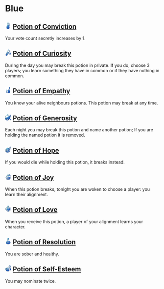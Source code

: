 # Blue

## ![](Potion%20of%20Conviction/image_readme.png) [Potion of Conviction](Potion%20of%20Conviction)
Your vote count secretly increases by 1.

## ![](Potion%20of%20Curiosity/image_readme.png) [Potion of Curiosity](Potion%20of%20Curiosity)
During the day you may break this potion in private. If you do, choose 3 players; you learn something they have in common or if they have nothing in common.

## ![](Potion%20of%20Empathy/image_readme.png) [Potion of Empathy](Potion%20of%20Empathy)
You know your alive neighbours potions. This potion may break at any time.

## ![](Potion%20of%20Generosity/image_readme.png) [Potion of Generosity](Potion%20of%20Generosity)
Each night you may break this potion and name another potion; If you are holding the named potion it is removed.

## ![](Potion%20of%20Hope/image_readme.png) [Potion of Hope](Potion%20of%20Hope)
If you would die while holding this potion, it breaks instead.

## ![](Potion%20of%20Joy/image_readme.png) [Potion of Joy](Potion%20of%20Joy)
When this potion breaks, tonight you are woken to choose a player: you learn their alignment.

## ![](Potion%20of%20Love/image_readme.png) [Potion of Love](Potion%20of%20Love)
When you receive this potion, a player of your alignment learns your character.

## ![](Potion%20of%20Resolution/image_readme.png) [Potion of Resolution](Potion%20of%20Resolution)
You are sober and healthy.

## ![](Potion%20of%20Self-Esteem/image_readme.png) [Potion of Self-Esteem](Potion%20of%20Self-Esteem)
You may nominate twice.

